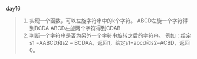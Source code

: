 day16

> 1. 实现一个函数，可以左旋字符串中的k个字符。 
>    ABCD左旋一个字符得到BCDA 
>    ABCD左旋两个字符得到CDAB 
> 2. 判断一个字符串是否为另外一个字符串旋转之后的字符串。 
>    例如：给定s1 =AABCD和s2 = BCDAA，返回1，给定s1=abcd和s2=ACBD，返回0。